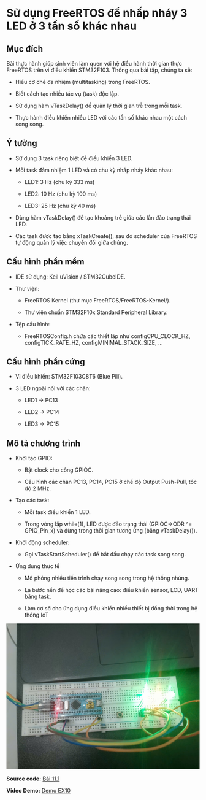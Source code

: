 # Sử dụng FreeRTOS để nhấp nháy 3 LED ở 3 tần số khác nhau
## Mục đích

Bài thực hành giúp sinh viên làm quen với hệ điều hành thời gian thực FreeRTOS trên vi điều khiển STM32F103.
Thông qua bài tập, chúng ta sẽ:

- Hiểu cơ chế đa nhiệm (multitasking) trong FreeRTOS.

- Biết cách tạo nhiều tác vụ (task) độc lập.

- Sử dụng hàm vTaskDelay() để quản lý thời gian trễ trong mỗi task.

- Thực hành điều khiển nhiều LED với các tần số khác nhau một cách song song.

## Ý tưởng

- Sử dụng 3 task riêng biệt để điều khiển 3 LED.

- Mỗi task đảm nhiệm 1 LED và có chu kỳ nhấp nháy khác nhau:

  -  LED1: 3 Hz (chu kỳ 333 ms)

  - LED2: 10 Hz (chu kỳ 100 ms)

  - LED3: 25 Hz (chu kỳ 40 ms)

- Dùng hàm vTaskDelay() để tạo khoảng trễ giữa các lần đảo trạng thái LED.

- Các task được tạo bằng xTaskCreate(), sau đó scheduler của FreeRTOS tự động quản lý việc chuyển đổi giữa chúng.

## Cấu hình phần mềm

- IDE sử dụng: Keil uVision / STM32CubeIDE.

- Thư viện:

  - FreeRTOS Kernel (thư mục FreeRTOS/FreeRTOS-Kernel/).

  - Thư viện chuẩn STM32F10x Standard Peripheral Library.

- Tệp cấu hình: 
  - FreeRTOSConfig.h chứa các thiết lập như configCPU_CLOCK_HZ, configTICK_RATE_HZ, configMINIMAL_STACK_SIZE, …

## Cấu hình phần cứng

- Vi điều khiển: STM32F103C8T6 (Blue Pill).

- 3 LED ngoài nối với các chân:

  - LED1 → PC13

  - LED2 → PC14

  - LED3 → PC15



## Mô tả chương trình

- Khởi tạo GPIO:

  - Bật clock cho cổng GPIOC.

  - Cấu hình các chân PC13, PC14, PC15 ở chế độ Output Push-Pull, tốc độ 2 MHz.

- Tạo các task:

  - Mỗi task điều khiển 1 LED.

  - Trong vòng lặp while(1), LED được đảo trạng thái (GPIOC->ODR ^= GPIO_Pin_x) và dừng trong thời gian tương ứng (bằng vTaskDelay()).

- Khởi động scheduler:

  - Gọi vTaskStartScheduler() để bắt đầu chạy các task song song.

- Ứng dụng thực tế

  - Mô phỏng nhiều tiến trình chạy song song trong hệ thống nhúng.

  - Là bước nền để học các bài nâng cao: điều khiển sensor, LCD, UART bằng task.

  - Làm cơ sở cho ứng dụng điều khiển nhiều thiết bị đồng thời trong hệ thống IoT

![alt text](img.jpg)

**Source code:** [Bài 11.1](main.c)  

**Video Demo:** [Demo EX10](https://drive.google.com/file/d/1TGZXjy8vQ2uARfhg47MrhXTECS0gZ88F/view?usp=drive_link)

